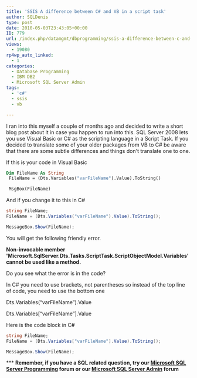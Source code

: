 ```yaml
---
title: 'SSIS A difference between C# and VB in a script task'
author: SQLDenis
type: post
date: 2010-05-03T23:43:05+00:00
ID: 779
url: /index.php/datamgmt/dbprogramming/ssis-a-difference-between-c-and-vb-in-a/
views:
  - 19080
rp4wp_auto_linked:
  - 1
categories:
  - Database Programming
  - IBM DB2
  - Microsoft SQL Server Admin
tags:
  - 'c#'
  - ssis
  - vb

---
```

I ran into this myself a couple of months ago and decided to write a short blog post about it in case you happen to run into this. SQL Server 2008 lets you use Visual Basic or C# as the scripting language in a Script Task. If you decided to translate some of your older packages from VB to C# be aware that there are some subtle differences and things don't translate one to one.

If this is your code in Visual Basic

```vb
Dim FileName As String
 FileName = (Dts.Variables("varFileName").Value).ToString()

 MsgBox(FileName)
```

And if you change it to this in C#

```csharp
string FileName;
FileName = (Dts.Variables("varFileName").Value).ToString();

MessageBox.Show(FileName);
```

You will get the following friendly error.
  
**Non-invocable member 'Microsoft.SqlServer.Dts.Tasks.ScriptTask.ScriptObjectModel.Variables' cannot be used like a method.**

Do you see what the error is in the code? 

In C# you need to use brackets, not parentheses so instead of the top line of code, you need to use the bottom one

Dts.Variables<span class="MT_red">(</span>“varFileName”<span class="MT_red">)</span>.Value
  
Dts.Variables<span class="MT_green">[</span>“varFileName”<span class="MT_green">]</span>.Value

Here is the code block in C#

```csharp
string FileName;
FileName = (Dts.Variables["varFileName"].Value).ToString();

MessageBox.Show(FileName);
```

\*** **Remember, if you have a SQL related question, try our [Microsoft SQL Server Programming][1] forum or our [Microsoft SQL Server Admin][2] forum**<ins></ins>

 [1]: http://forum.ltd.local/viewforum.php?f=17
 [2]: http://forum.ltd.local/viewforum.php?f=22